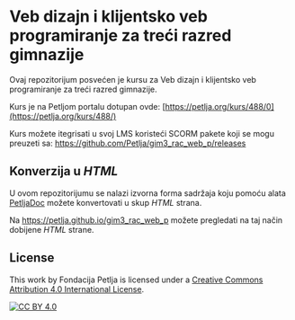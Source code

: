 # Veb dizajn i klijentsko veb programiranje za treći razred gimnazije 
Ovaj repozitorijum posvećen je kursu za Veb dizajn i klijentsko veb programiranje za treći razred gimnazije. 

Kurs je na Petljom portalu dotupan ovde: [https://petlja.org/kurs/488/0](https://petlja.org/kurs/488/)

Kurs možete itegrisati u svoj LMS koristeći SCORM pakete koji se mogu preuzeti sa: https://github.com/Petlja/gim3_rac_web_p/releases

## Konverzija u *HTML*

U ovom repozitorijumu se nalazi izvorna forma sadržaja koju pomoću alata [PetljaDoc](https://github.com/Petlja/PetljaDoc) možete konvertovati u skup *HTML* strana.

Na https://petlja.github.io/gim3_rac_web_p možete pregledati na taj način dobijene *HTML* strane.

## License

This work by Fondacija Petlja is licensed under a
[Creative Commons Attribution 4.0 International License][cc-by].

[![CC BY 4.0][cc-by-image]][cc-by]

[cc-by]: http://creativecommons.org/licenses/by/4.0/
[cc-by-image]: https://i.creativecommons.org/l/by/4.0/88x31.png

